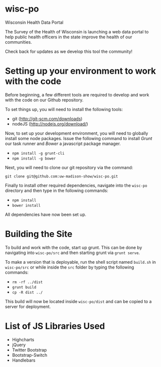 wisc-po
=======

Wisconsin Health Data Portal

The Survey of the Health of Wisconsin is launching a web data portal to help public health officers in the state improve the health of our communities.

Check back for updates as we develop this tool the community!

Setting up your environment to work with the code
=======

Before beginning, a few different tools are required to develop and work with the code on our Github repository.

To set things up, you will need to install the following tools:
- git (http://git-scm.com/downloads)
- nodeJS (http://nodejs.org/download/)

Now, to set up your development environment, you will need to globally install some node packages. Issue the following command to install _Grunt_ our task runner and _Bower_ a javascript package manager.

- `npm install -g grunt-cli`
- `npm install -g bower`

Next, you will need to clone our git repository via the command:

`git clone git@github.com:uw-madison-show/wisc-po.git`

Finally to install other required dependencies, navigate into the `wisc-po` directory and then type in the following commands:

- `npm install`
- `bower install`

All dependencies have now been set up.

Building the Site
=====
To build and work with the code, start up grunt. This can be done by navigating into `wisc-po/src` and then starting grunt via `grunt serve`.

To make a version that is deployable, run the shell script named `build.sh` in `wisc-po/src` or while inside the `src` folder by typing the following commands:
- `rm -rf ../dist`
- `grunt build`
- `cp -R dist ../`

This build will now be located inside `wisc-po/dist` and can be copied to a server for deployment.

List of JS Libraries Used
=====

- Highcharts
- jQuery
- Twitter Bootstrap
- Bootstrap-Switch
- Handlebars
